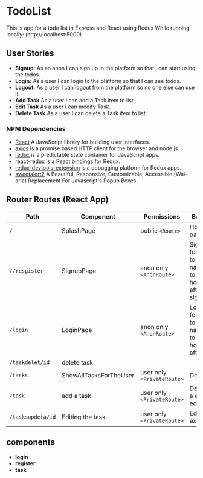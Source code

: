 # TodoList
This is app for a todo list in Express and React using Redux 
While running locally: (http://localhost:5000)


## User Stories

- **Signup:** As an anon I can sign up in the platform so that I can start using the todos.
- **Login:** As a user I can login to the platform so that I can see todos.
- **Logout:** As a user I can logout from the platform so no one else can use it.
- **Add Task** As a user I can add a Task item to list. 
- **Edit Task** As a user I can modify Task.
- **Delete Task** As a user I can delete a Task item to list.


### NPM Dependencies
- [React](https://reactjs.org/) A JavaScript library for building user interfaces.
- [axios](https://www.npmjs.com/package/axios) is a promise based HTTP client for the browser and node.js.
- [redux](https://www.npmjs.com/package/redux) is a predictable state container for JavaScript apps.
- [react-redux](https://www.npmjs.com/package/react-redux) is a React bindings for Redux.
- [redux-devtools-extension](https://www.npmjs.com/package/redux-devtools-extension) is a debugging platform for Redux apps.
- [sweetalert2](https://sweetalert2.github.io/) A Beautiful, Responsive, Customizable, Accessible (Wai-aria) Replacement For Javascript's Popup Boxes.


## Router Routes (React App)
| Path             | Component            | Permissions                | Behavior                                                     |
| ---------------- | -------------------- | -------------------------- | ------------------------------------------------------------ |
| `/`              | SplashPage           | public `<Route>`           | Home page                                                    |
| `//resgister`    | SignupPage           | anon only `<AnonRoute>`    | Signup form, link to login, navigate to homepage after signup|
| `/login`         | LoginPage            | anon only `<AnonRoute>`    | Login form, link to signup, navigate to homepage after login |
|  `/taskdelet/id` |  delete task         |                            |                                                              |
| `/tasks`         |ShowAllTasksForTheUser| user only `<PrivateRoute>` | Delete exit                                            |
| `/task`          | add a task           | user only `<PrivateRoute>` | Details of a exit  to edit                             |
|`/tasksupdeta/id` | Editing the task     | user only `<PrivateRoute>` | Edits a exit                                           |


## components
- **login**
- **register**
- **task**